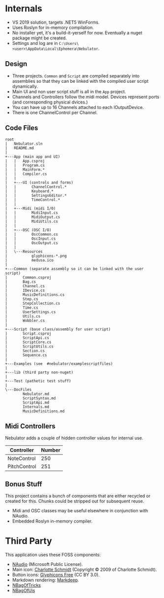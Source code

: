 # Internals

- VS 2019 solution, targets .NET5 WinForms.
- Uses Roslyn for in-memory compilation.
- No installer yet, it's a build-it-yerself for now. Eventually a nuget package might be created.
- Settings and log are in `C:\Users\<user>\AppData\Local\Ephemera\Nebulator`.

## Design

- Three projects. `Common` and `Script` are compiled separately into assemblies
  so that they can be linked with the compiled user script dynamically.
- Main UI and non user script stuff is all in the `App` project.
- Channels and Controllers follow the midi model. Devices represent ports (and corresponding physical dvices.)
- You can have up to 16 Channels attached to each IOutputDevice.
- There is one ChannelControl per Channel.


## Code Files

```
root
|   Nebulator.sln 
|   README.md
|   
+---App (main app and UI)
|   |   App.csproj
|   |   Program.cs
|   |   MainForm.*
|   |   Compiler.cs
|   |               
|   +---UI (controls and forms)
|   |       ChannelControl.*
|   |       Keyboard.*
|   |       SettingsEditor.*
|   |       TimeControl.*
|   |       
|   +---Midi (midi I/O)
|   |       MidiInput.cs
|   |       MidiOutput.cs
|   |       MidiUtils.cs
|   |                   
|   +---OSC (OSC I/O)
|   |       OscCommon.cs
|   |       OscInput.cs
|   |       OscOutput.cs
|   |       
|   \---Resources
|           glyphicons-*.png
|           medusa.ico
|           
+---Common (separate assembly so it can be linked with the user script)
|       Common.csproj
|       Bag.cs
|       Channel.cs
|       IDevice.cs
|       MusicDefinitions.cs
|       Step.cs
|       StepCollection.cs
|       Time.cs
|       UserSettings.cs
|       Utils.cs
|       Wobbler.cs
|
+---Script (base class/assembly for user script)
|       Script.csproj
|       ScriptApi.cs
|       ScriptCore.cs
|       ScriptUtils.cs
|       Section.cs
|       Sequence.cs
|       
+---Examples (see  #nebulator/examplescriptfiles)
|           
+---lib (third party non-nuget)
|       
+---Test (pathetic test stuff)
|
\---DocFiles
        Nebulator.md
        ScriptSyntax.md
        ScriptApi.md
        Internals.md
        MusicDefinitions.md
```

## Midi Controllers

Nebulator adds a couple of hidden controller values for internal use.

Controller          | Number |
----------          | ------ |
NoteControl         | 250    |
PitchControl        | 251    |


## Bonus Stuff
This project contains a bunch of components that are either recycled or created for this. Chunks could be stripped out for subsequent reuse.

- Midi and OSC classes may be useful elsewhere in conjunction with NAudio.
- Embedded Roslyn in-memory compiler.


# Third Party

This application uses these FOSS components:
- [NAudio](https://github.com/naudio/NAudio) (Microsoft Public License).
- Main icon: [Charlotte Schmidt](http://pattedemouche.free.fr/) (Copyright © 2009 of Charlotte Schmidt).
- Button icons: [Glyphicons Free](http://glyphicons.com/) (CC BY 3.0).
- Markdown rendering: [Markdeep](https://casual-effects.com/markdeep).
- [NBagOfTricks](https://github.com/cepthomas/NBagOfTricks/blob/main/README.md)
- [NBagOfUis](https://github.com/cepthomas/NBagOfUis/blob/main/README.md)


